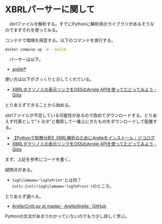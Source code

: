 # XBRLパーサーに関して
　xbrlファイルを解析する。すでにPythonに解析用のライブラリがあるそうなのでまずそれを使ってみる。

コンテナで環境を用意する。以下のコマンドを実行する。

```bash
docker compose up -d --build
```
 
　パーサーは以下。

- [arelle®](https://arelle.org/arelle/)

使い方は以下がざっくりと示してくれている。

- [XBRLタクソノミの表示リンクをOSSのArrele APIを使ってたどってみよう - Qiita](https://qiita.com/XBRLJapan/items/856cd4504b316f18b8b5)

とりあえずできることから始める。

xbrlファイルが不足している可能性があるので改めてダウンロードする。とりあえず代表として"トヨタ"と検索して一番上にきたものをダウンロードして配置する。

- [【Pythonで財務分析】XBRL解析のためにArelleをインストール｜ジコログ](https://self-development.info/%E3%80%90python%E3%81%A7%E8%B2%A1%E5%8B%99%E5%88%86%E6%9E%90%E3%80%91xbrl%E8%A7%A3%E6%9E%90%E3%81%AE%E3%81%9F%E3%82%81%E3%81%ABarelle%E3%82%92%E3%82%A4%E3%83%B3%E3%82%B9%E3%83%88%E3%83%BC%E3%83%AB/)
- [XBRLタクソノミの表示リンクをOSSのArrele APIを使ってたどってみよう - Qiita](https://qiita.com/XBRLJapan/items/856cd4504b316f18b8b5)

まず、上記を参考にコードを書く。

疑問点がある。

- `logFileName='logToPrint'`とは何？`Cntlr.Cntlr(logFileName='logToPrint')`のところ。

とりあえず調べる。

- [Arelle/Cntlr.py at master · Arelle/Arelle · GitHub](https://github.com/Arelle/Arelle/blob/master/arelle/Cntlr.py)

Pythonの文法があまりわかっていないのでもう少し詳しく学ぶ。